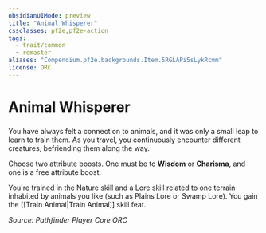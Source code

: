 ```yaml
---
obsidianUIMode: preview
title: "Animal Whisperer"
cssclasses: pf2e,pf2e-action
tags:
  - trait/common
  - remaster
aliases: "Compendium.pf2e.backgrounds.Item.5RGLAPi5sLykRcmm"
license: ORC
---
```

# Animal Whisperer

### 






You have always felt a connection to animals, and it was only a small leap to learn to train them. As you travel, you continuously encounter different creatures, befriending them along the way.

Choose two attribute boosts. One must be to **Wisdom** or **Charisma**, and one is a free attribute boost.

You're trained in the Nature skill and a Lore skill related to one terrain inhabited by animals you like (such as Plains Lore or Swamp Lore). You gain the [[Train Animal|Train Animal]] skill feat.

*Source: Pathfinder Player Core*
*ORC*